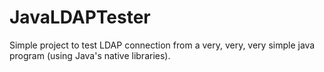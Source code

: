 # JavaLDAPTester

Simple project to test LDAP connection from a very, very, very simple java program (using Java's native libraries).
